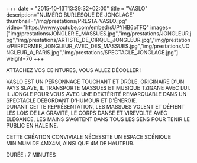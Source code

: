 +++
date = "2015-10-13T13:39:32+02:00"
title = "VASLO"
description="NUMÉRO BURLESQUE DE JONGLAGE"
thumbnail="/img/prestations/PRESTA-VASLO.jpg"
video="https://www.youtube.com/embed/sUPYHB6pTFQ"
images=["img/prestations/JONGLERIE_MASSUES.jpg","img/prestations/JONGLEUR.jpg","img/prestations/ARTISTE_DE_CIRQUE_JONGLEUR.jpg","img/prestations/PERFORMER_JONGLEUR_AVEC_DES_MASSUES.jpg","img/prestations/JONGLEUR_A_PARIS.jpg","img/prestations/SPECTACLE_JONGLAGE.jpg"]
weight=70
+++

ATTACHEZ VOS CEINTURES, VOUS ALLEZ DÉCOLLER !
  
VASLO EST UN PERSONNAGE TOUCHANT ET DRÔLE. ORIGINAIRE D'UN PAYS SLAVE, IL TRANSPORTE MASSUES ET MUSIQUE TZIGANE AVEC LUI. IL JONGLE POUR VOUS AVEC UNE DEXTÉRITÉ REMARQUABLE DANS UN SPECTACLE DÉBORDANT D'HUMOUR ET D'ÉNERGIE.  
DURANT CETTE REPRÉSENTATION, LES MASSUES VOLENT ET DÉFIENT LES LOIS DE LA GRAVITÉ, LE CORPS DANSE ET VIREVOLTE AVEC ÉLÉGANCE, LES MAINS S'AGITENT DANS TOUS LES SENS POUR TENIR LE PUBLIC EN HALEINE.

CETTE CRÉATION CONVIVIALE NÉCESSITE UN ESPACE SCÉNIQUE MINIMUM DE 4MX4M, AINSI QUE 4M DE HAUTEUR. 

DURÉE : 7 MINUTES